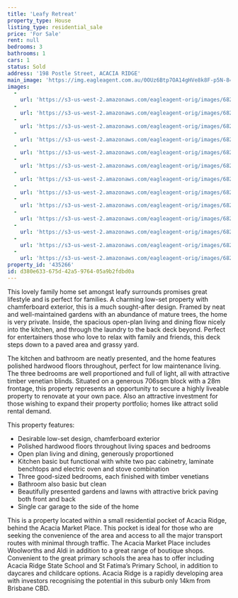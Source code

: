 ```yaml
---
title: 'Leafy Retreat'
property_type: House
listing_type: residential_sale
price: 'For Sale'
rent: null
bedrooms: 3
bathrooms: 1
cars: 1
status: Sold
address: '198 Postle Street, ACACIA RIDGE'
main_image: 'https://img.eagleagent.com.au/0OUz6Btp7OA14gHVe8k8F-p5N-8=/1280x854/smart/https://s3-us-west-2.amazonaws.com/eagleagent-orig/images/6822447/130199278-image-M.jpg'
images:
  -
    url: 'https://s3-us-west-2.amazonaws.com/eagleagent-orig/images/6822459/130199278-image-L.jpg'
  -
    url: 'https://s3-us-west-2.amazonaws.com/eagleagent-orig/images/6822458/130199278-image-K.jpg'
  -
    url: 'https://s3-us-west-2.amazonaws.com/eagleagent-orig/images/6822457/130199278-image-J.jpg'
  -
    url: 'https://s3-us-west-2.amazonaws.com/eagleagent-orig/images/6822456/130199278-image-I.jpg'
  -
    url: 'https://s3-us-west-2.amazonaws.com/eagleagent-orig/images/6822455/130199278-image-H.jpg'
  -
    url: 'https://s3-us-west-2.amazonaws.com/eagleagent-orig/images/6822454/130199278-image-G.jpg'
  -
    url: 'https://s3-us-west-2.amazonaws.com/eagleagent-orig/images/6822453/130199278-image-F.jpg'
  -
    url: 'https://s3-us-west-2.amazonaws.com/eagleagent-orig/images/6822452/130199278-image-E.jpg'
  -
    url: 'https://s3-us-west-2.amazonaws.com/eagleagent-orig/images/6822451/130199278-image-D.jpg'
  -
    url: 'https://s3-us-west-2.amazonaws.com/eagleagent-orig/images/6822450/130199278-image-C.jpg'
  -
    url: 'https://s3-us-west-2.amazonaws.com/eagleagent-orig/images/6822449/130199278-image-B.jpg'
  -
    url: 'https://s3-us-west-2.amazonaws.com/eagleagent-orig/images/6822448/130199278-image-A.jpg'
  -
    url: 'https://s3-us-west-2.amazonaws.com/eagleagent-orig/images/6822447/130199278-image-M.jpg'
property_id: '435266'
id: d380e633-675d-42a5-9764-05a9b2fdbd0a
---
```

This lovely family home set amongst leafy surrounds promises great lifestyle and is perfect for families. A charming low-set property with chamferboard exterior, this is a much sought-after design. Framed by neat and well-maintained gardens with an abundance of mature trees, the home is very private. Inside, the spacious open-plan living and dining flow nicely into the kitchen, and through the laundry to the back deck beyond. Perfect for entertainers those who love to relax with family and friends, this deck steps down to a paved area and grassy yard.

The kitchen and bathroom are neatly presented, and the home features polished hardwood floors throughout, perfect for low maintenance living. The three bedrooms are well proportioned and full of light, all with attractive timber venetian blinds. Situated on a generous 706sqm block with a 28m frontage, this property represents an opportunity to secure a highly liveable property to renovate at your own pace. Also an attractive investment for those wishing to expand their property portfolio; homes like attract solid rental demand.

This property features:

*  Desirable low-set design, chamferboard exterior
*  Polished hardwood floors throughout living spaces and bedrooms
*  Open plan living and dining, generously proportioned
*  Kitchen basic but functional with white two pac cabinetry, laminate benchtops and electric oven and stove combination
*  Three good-sized bedrooms, each finished with timber venetians
*  Bathroom also basic but clean
*  Beautifully presented gardens and lawns with attractive brick paving both front and back
*  Single car garage to the side of the home

This is a property located within a small residential pocket of Acacia Ridge, behind the Acacia Market Place. This pocket is ideal for those who are seeking the convenience of the area and access to all the major transport routes with minimal through traffic. The Acacia Market Place includes Woolworths and Aldi in addition to a great range of boutique shops. Convenient to the great primary schools the area has to offer including Acacia Ridge State School and St Fatima’s Primary School, in addition to daycares and childcare options. Acacia Ridge is a rapidly developing area with investors recognising the potential in this suburb only 14km from Brisbane CBD.